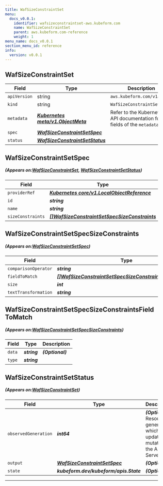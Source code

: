```yaml
---
title: WafSizeConstraintSet
menu:
  docs_v0.0.1:
    identifier: wafsizeconstraintset-aws.kubeform.com
    name: WafSizeConstraintSet
    parent: aws.kubeform.com-reference
    weight: 1
menu_name: docs_v0.0.1
section_menu_id: reference
info:
  version: v0.0.1
---
```


## WafSizeConstraintSet
| Field | Type | Description |
| ------ | ----- | ----------- |
| `apiVersion` | string | `aws.kubeform.com/v1alpha1` |
|    `kind` | string | `WafSizeConstraintSet` |
| `metadata` | ***[Kubernetes meta/v1.ObjectMeta](https://kubernetes.io/docs/reference/generated/kubernetes-api/v1.13/#objectmeta-v1-meta)***|Refer to the Kubernetes API documentation for the fields of the `metadata` field.|
| `spec` | ***[WafSizeConstraintSetSpec](#WafSizeConstraintSetSpec)***||
| `status` | ***[WafSizeConstraintSetStatus](#WafSizeConstraintSetStatus)***||
## WafSizeConstraintSetSpec
##### (Appears on:[WafSizeConstraintSet](#WafSizeConstraintSet), [WafSizeConstraintSetStatus](#WafSizeConstraintSetStatus))
| Field | Type | Description |
| ------ | ----- | ----------- |
| `providerRef` | ***[Kubernetes core/v1.LocalObjectReference](https://kubernetes.io/docs/reference/generated/kubernetes-api/v1.13/#localobjectreference-v1-core)***||
| `id` | ***string***||
| `name` | ***string***||
| `sizeConstraints` | ***[[]WafSizeConstraintSetSpecSizeConstraints](#WafSizeConstraintSetSpecSizeConstraints)***| ***(Optional)*** |
## WafSizeConstraintSetSpecSizeConstraints
##### (Appears on:[WafSizeConstraintSetSpec](#WafSizeConstraintSetSpec))
| Field | Type | Description |
| ------ | ----- | ----------- |
| `comparisonOperator` | ***string***||
| `fieldToMatch` | ***[[]WafSizeConstraintSetSpecSizeConstraintsFieldToMatch](#WafSizeConstraintSetSpecSizeConstraintsFieldToMatch)***||
| `size` | ***int***||
| `textTransformation` | ***string***||
## WafSizeConstraintSetSpecSizeConstraintsFieldToMatch
##### (Appears on:[WafSizeConstraintSetSpecSizeConstraints](#WafSizeConstraintSetSpecSizeConstraints))
| Field | Type | Description |
| ------ | ----- | ----------- |
| `data` | ***string***| ***(Optional)*** |
| `type` | ***string***||
## WafSizeConstraintSetStatus
##### (Appears on:[WafSizeConstraintSet](#WafSizeConstraintSet))
| Field | Type | Description |
| ------ | ----- | ----------- |
| `observedGeneration` | ***int64***| ***(Optional)*** Resource generation, which is updated on mutation by the API Server.|
| `output` | ***[WafSizeConstraintSetSpec](#WafSizeConstraintSetSpec)***| ***(Optional)*** |
| `state` | ***kubeform.dev/kubeform/apis.State***| ***(Optional)*** |
---
